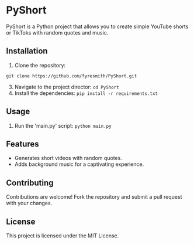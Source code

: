 # PyShort
PyShort is a Python project that allows you to create simple YouTube shorts or TikToks with random quotes and music.

## Installation
1. Clone the repository:
  ```
  git clone https://github.com/fyresmith/PyShort.git
  ```
3. Navigate to the project director:
   `cd PyShort`
4. Install the dependencies:
   `pip install -r requirements.txt`

## Usage
1. Run the 'main.py' script:
   `python main.py`

## Features
- Generates short videos with random quotes.
- Adds background music for a captivating experience.

## Contributing
Contributions are welcome! Fork the repository and submit a pull request with your changes.

## License
This project is licensed under the MIT License.
